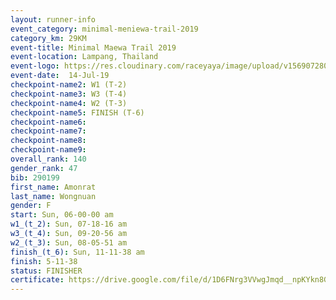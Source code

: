 ```yaml
---
layout: runner-info 
event_category: minimal-meniewa-trail-2019 
category_km: 29KM 
event-title: Minimal Maewa Trail 2019 
event-location: Lampang, Thailand 
event-logo: https://res.cloudinary.com/raceyaya/image/upload/v1569072805/logo/minimal-trail_ktnvsp.jpg 
event-date:  14-Jul-19 
checkpoint-name2: W1 (T-2) 
checkpoint-name3: W3 (T-4) 
checkpoint-name4: W2 (T-3) 
checkpoint-name5: FINISH (T-6) 
checkpoint-name6: 
checkpoint-name7: 
checkpoint-name8: 
checkpoint-name9: 
overall_rank: 140
gender_rank: 47
bib: 290199
first_name: Amonrat
last_name: Wongnuan
gender: F
start: Sun, 06-00-00 am
w1_(t_2): Sun, 07-18-16 am
w3_(t_4): Sun, 09-20-56 am
w2_(t_3): Sun, 08-05-51 am
finish_(t_6): Sun, 11-11-38 am
finish: 5-11-38
status: FINISHER
certificate: https://drive.google.com/file/d/1D6FNrg3VVwgJmqd__npKYkn8G8HxPNyO/view?usp=sharing
---
```

